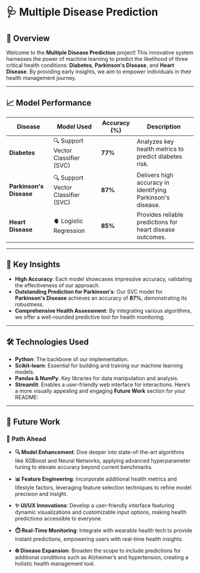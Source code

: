 

# 🩺 **Multiple Disease Prediction**

## 🌟 **Overview**

Welcome to the **Multiple Disease Prediction** project! This innovative system harnesses the power of machine learning to predict the likelihood of three critical health conditions: **Diabetes**, **Parkinson's Disease**, and **Heart Disease**. By providing early insights, we aim to empower individuals in their health management journey.

---

## 📈 **Model Performance**

| **Disease**                | **Model Used**                     | **Accuracy (%)** | **Description**                                               |
|----------------------------|------------------------------------|-------------------|---------------------------------------------------------------|
| **Diabetes**               | 🔍 Support Vector Classifier (SVC) | **77%**           | Analyzes key health metrics to predict diabetes risk.         |
| **Parkinson's Disease**    | 🔍 Support Vector Classifier (SVC) | **87%**           | Delivers high accuracy in identifying Parkinson's disease.    |
| **Heart Disease**          | 🫀 Logistic Regression              | **85%**           | Provides reliable predictions for heart disease outcomes.     |

---

## 🌟 **Key Insights**

- **High Accuracy**: Each model showcases impressive accuracy, validating the effectiveness of our approach.
- **Outstanding Prediction for Parkinson's**: Our SVC model for **Parkinson's Disease** achieves an accuracy of **87%**, demonstrating its robustness.
- **Comprehensive Health Assessment**: By integrating various algorithms, we offer a well-rounded predictive tool for health monitoring.


---

## 🛠️ **Technologies Used**

- **Python**: The backbone of our implementation.
- **Scikit-learn**: Essential for building and training our machine learning models.
- **Pandas & NumPy**: Key libraries for data manipulation and analysis.
- **Streamlit**: Enables a user-friendly web interface for interactions.
  Here’s a more visually appealing and engaging **Future Work** section for your README:

---

## 🌟 **Future Work**

### 🚀 **Path Ahead**

- **🔍 Model Enhancement**: Dive deeper into state-of-the-art algorithms like XGBoost and Neural Networks, applying advanced hyperparameter tuning to elevate accuracy beyond current benchmarks.

- **📊 Feature Engineering**: Incorporate additional health metrics and lifestyle factors, leveraging feature selection techniques to refine model precision and insight.

- **✨ UI/UX Innovations**: Develop a user-friendly interface featuring dynamic visualizations and customizable input options, making health predictions accessible to everyone.

- **⏱️ Real-Time Monitoring**: Integrate with wearable health tech to provide instant predictions, empowering users with real-time health insights.

- **🌐 Disease Expansion**: Broaden the scope to include predictions for additional conditions such as Alzheimer’s and hypertension, creating a holistic health management tool.

  




